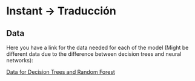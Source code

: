 # Instant -> Traducción


## Data

Here you have a link for the data needed for each of the model (Might be different data due to the difference between decision trees and neural networks):

[Data for Decision Trees and Random Forest](https://drive.google.com/drive/folders/1rRwvEvHWddtyI-3mC2S8FqJHDPvdnrBc?usp=sharing)
